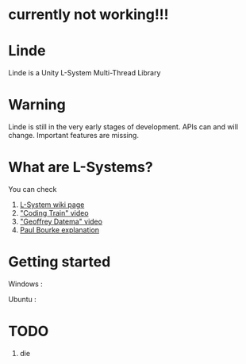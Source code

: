 


# currently not working!!!


# Linde


Linde is a Unity L-System Multi-Thread Library 

# Warning

Linde is still in the very early stages of development. APIs can and will change. Important features are missing.

# What are L-Systems?

You can check

1. [L-System wiki page](https://en.wikipedia.org/wiki/L-system)
2. ["Coding Train" video](https://www.youtube.com/watch?v=E1B4UoSQMFw)
3. ["Geoffrey Datema" video](https://youtu.be/egxBK_EGauM)
4. [Paul Bourke explanation](http://paulbourke.net/fractals/lsys/)

# Getting started

Windows :

Ubuntu :

# TODO

1. die
